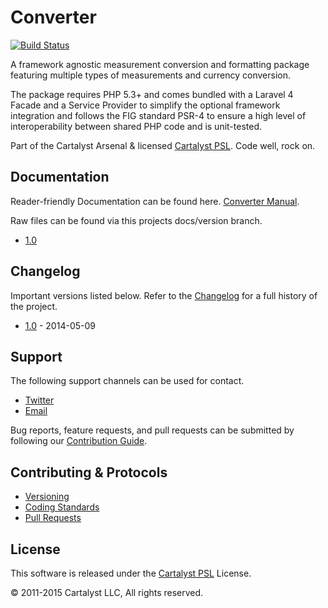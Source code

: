 # Converter

[![Build Status](http://ci.cartalyst.com/build-status/svg/4)](http://ci.cartalyst.com/build-status/view/4)

A framework agnostic measurement conversion and formatting package featuring multiple types of measurements and currency conversion.

The package requires PHP 5.3+ and comes bundled with a Laravel 4 Facade and a Service Provider to simplify the optional framework integration and follows the FIG standard PSR-4 to ensure a high level of interoperability between shared PHP code and is unit-tested.

Part of the Cartalyst Arsenal & licensed [Cartalyst PSL](LICENSE). Code well, rock on.

## Documentation

Reader-friendly Documentation can be found here. [Converter Manual](https://cartalyst.com/manual/converter).

Raw files can be found via this projects docs/version branch.

- [1.0](https://github.com/cartalyst/converter/tree/docs/1.0)

## Changelog

Important versions listed below. Refer to the [Changelog](CHANGELOG.md) for a full history of the project.

- [1.0](CHANGELOG.md) - 2014-05-09

## Support

The following support channels can be used for contact.

- [Twitter](https://twitter.com/@cartalyst)
- [Email](mailto:help@cartalyst.com)

Bug reports, feature requests, and pull requests can be submitted by following our [Contribution Guide](CONTRIBUTING.md).

## Contributing & Protocols

- [Versioning](CONTRIBUTING.md#versioning)
- [Coding Standards](CONTRIBUTING.md#coding-standards)
- [Pull Requests](CONTRIBUTING.md#pull-requests)

## License

This software is released under the [Cartalyst PSL](LICENSE) License.

© 2011-2015 Cartalyst LLC, All rights reserved.
